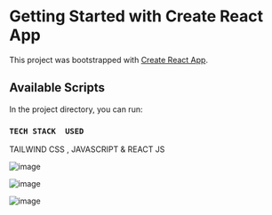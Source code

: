 # Getting Started with Create React App

This project was bootstrapped with [Create React App](https://github.com/facebook/create-react-app).

## Available Scripts

In the project directory, you can run:

### `TECH STACK  USED`
TAILWIND CSS ,
JAVASCRIPT &
REACT JS



![image](https://github.com/cheshta0112/weather_app/assets/104692214/8f276ae5-6282-49b8-8df2-c03899f8e58f)

![image](https://github.com/cheshta0112/weather_app/assets/104692214/122f0148-a5ce-4732-b923-86f916ed3cab)

![image](https://github.com/cheshta0112/weather_app/assets/104692214/4fe252fa-defc-4145-9210-2c1ccc88fc20)
